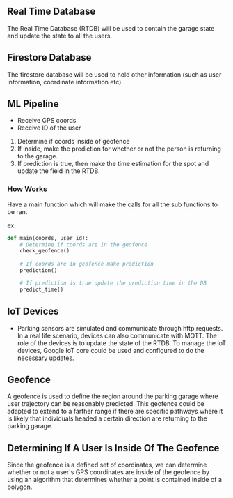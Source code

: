 ## Real Time Database
The Real Time Database (RTDB) will be used to contain the garage state and update the state to all the users.

## Firestore Database
The firestore database will be used to hold other information (such as user information, coordinate information etc)

## ML Pipeline
- Receive GPS coords
- Receive ID of the user
1) Determine if coords inside of geofence
2) If inside, make the prediction for whether or not the person is returning to the garage.
3) If prediction is true, then make the time estimation for the spot and update the field in the RTDB. 

### How Works
Have a main function which will make the calls for all the sub functions to be ran. 

ex.

```python
def main(coords, user_id):
    # Determine if coords are in the geofence
    check_geofence()
    
    # If coords are in geofence make prediction
    prediction()

    # If prediction is true update the prediction time in the DB
    predict_time()
```
## IoT Devices

- Parking sensors are simulated and communicate through http requests. In a real life scenario, devices can also communicate with MQTT. The role of the devices is to update the state of the RTDB. To manage the IoT devices, Google IoT core could be used and configured to do the necessary updates. 

## Geofence
A geofence is used to define the region around the parking garage where user trajectory can be reasonably predicted. 
This geofence could be adapted to extend to a farther range if there are specific pathways where it is likely that 
individuals headed a certain direction are returning to the parking garage.

## Determining If A User Is Inside Of The Geofence
Since the geofence is a defined set of coordinates, we can determine whether or not a user's GPS coordinates are 
inside of the geofence by using an algorithm that determines whether a point is contained inside of a polygon. 

